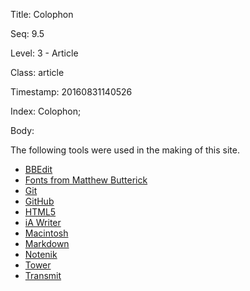 Title:  Colophon

Seq:    9.5

Level:  3 - Article

Class:  article

Timestamp: 20160831140526

Index:  Colophon; 

Body:

The following tools were used in the making of this site. 

* [BBEdit][]
* [Fonts from Matthew Butterick][mbfonts]
* [Git][]
* [GitHub][]
* [HTML5][]
* [iA Writer][iawriter]
* [Macintosh][mac]
* [Markdown][]
* [Notenik][]
* [Tower][]
* [Transmit][]

[amazon]: https://amzn.to/2bCdyyW
[bbedit]: https://www.barebones.com/products/bbedit/
[bitbucket]: https://bitbucket.org/
[bootstrap]: https://getbootstrap.com/
[byword]: https://bywordapp.com/
[concourse]: https://practicaltypography.com/concourse.html
[equity]: https://practicaltypography.com/equity.html
[git]: https://git-scm.com/
[github]: https://github.com
[html5]: https://www.w3.org/TR/html5/
[iawriter]: https://ia.net/writer
[iwisdom]: https://www.powersurgepub.com/products/iwisdom/index.html
[mac]: https://www.apple.com/mac/
[markdown]: https://daringfireball.net/projects/markdown/
[mbfonts]: https://mbtype.com
[notenik]: https://notenik.app
[PSTextMerge]: https://www.powersurgepub.com/products/pstextmerge/index.html
[tower]: https://www.git-tower.com/
[transmit]: https://panic.com/transmit/
